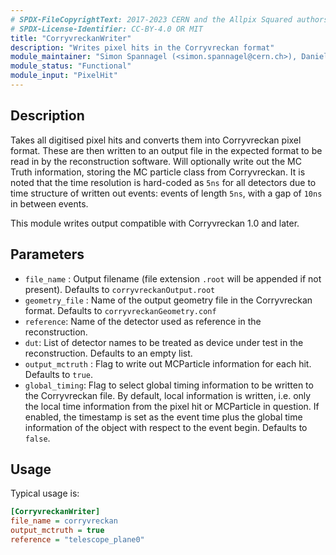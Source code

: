 ```yaml
---
# SPDX-FileCopyrightText: 2017-2023 CERN and the Allpix Squared authors
# SPDX-License-Identifier: CC-BY-4.0 OR MIT
title: "CorryvreckanWriter"
description: "Writes pixel hits in the Corryvreckan format"
module_maintainer: "Simon Spannagel (<simon.spannagel@cern.ch>), Daniel Hynds (<daniel.hynds@cern.ch>)"
module_status: "Functional"
module_input: "PixelHit"
---
```


## Description
Takes all digitised pixel hits and converts them into Corryvreckan pixel format. These are then written to an output file in the expected format to be read in by the reconstruction software. Will optionally write out the MC Truth information, storing the MC particle class from Corryvreckan. It is noted that the time resolution is hard-coded as `5ns` for all detectors due to time structure of written out events: events of length `5ns`, with a gap of `10ns` in between events.

This module writes output compatible with Corryvreckan 1.0 and later.

## Parameters
* `file_name` : Output filename (file extension `.root` will be appended if not present). Defaults to `corryvreckanOutput.root`
* `geometry_file` : Name of the output geometry file in the Corryvreckan format. Defaults to `corryvreckanGeometry.conf`
* `reference`: Name of the detector used as reference in the reconstruction.
* `dut`: List of detector names to be treated as device under test in the reconstruction. Defaults to an empty list.
* `output_mctruth` : Flag to write out MCParticle information for each hit. Defaults to `true`.
* `global_timing`: Flag to select global timing information to be written to the Corryvreckan file. By default, local information is written, i.e. only the local time information from the pixel hit or MCParticle in question. If enabled, the timestamp is set as the event time plus the global time information of the object with respect to the event begin. Defaults to `false`.

## Usage
Typical usage is:

```ini
[CorryvreckanWriter]
file_name = corryvreckan
output_mctruth = true
reference = "telescope_plane0"
```
